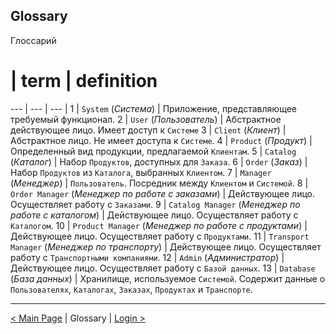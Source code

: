 ## Glossary
Глоссарий

# | term | definition
--- | --- | --- |
1 | `System` (*Система*) | Приложение, представляющее требуемый функционал.
2 | `User` (*Пользователь*) | Абстрактное действующее лицо. Имеет доступ к `Системе`
3 | `Client` (*Клиент*) | Абстрактное лицо. Не имеет доступа к `Системе`.
4 | `Product` (*Продукт*) | Определенный вид продукции, предлагаемой `Клиентам`.
5 | `Catalog` (*Каталог*) | Набор `Продуктов`, доступных  для `Заказа`.
6 | `Order` (*Заказ*) | Набор `Продуктов` из `Каталога`, выбранных `Клиентом`.
7 | `Manager` (*Менеджер*) | `Пользователь`. Посредник между `Клиентом` и `Системой`.
8 | `Order Manager` (*Менеджер по работе с заказами*) | Действующее лицо. Осуществляет работу с `Заказами`.
9 | `Catalog Manager` (*Менеджер по работе с каталогом*) | Действующее лицо. Осуществляет работу с `Каталогом`.
10 | `Product Manager` (*Менеджер по работе с продуктами*) | Действующее лицо. Осуществляет работу с `Продуктами`.
11 | `Transport Manager` (*Менеджер по транспорту*) | Действующее лицо. Осуществляет работу с `Транспортными компаниями`.
12 | `Admin` (*Администратор*) | Действующее лицо. Осуществляет работу с `Базой данных`.
13 | `Database` (*База данных*) | Хранилище, используемое `Системой`. Содержит данные о `Пользователях`, `Каталогах`, `Заказах`, `Продуктах` и `Транспорте`.

***

[< Main Page](https://github.com/Drapegnik/bsu/blob/master/technology/lab2/docs/readme.md) | Glossary | [Login >](https://github.com/Drapegnik/bsu/blob/master/technology/lab2/docs/login.md)